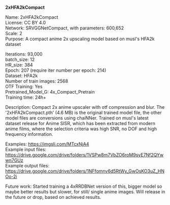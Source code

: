**2xHFA2kCompact**  

Name: 2xHFA2kCompact  
License: CC BY 4.0  
Network: SRVGGNetCompact, with parameters: 600,652  
Scale: 2  
Purpose: A compact anime 2x upscaling model based on musl's HFA2k dataset  

Iterations: 93,000  
batch_size: 12  
HR_size: 384  
Epoch: 207 (require iter number per epoch: 214)  
Dataset: HFA2k  
Number of train images: 2568  
OTF Training: Yes  
Pretrained_Model_G: 4x_Compact_Pretrain  
Training time: 24h+  

Description: Compact 2x anime upscaler with otf compression and blur. The '2xHFA2kCompact.pth' (4.6 MB) is the original trained model file, the other model files are conversions using chaiNNer. Trained on musl's latest dataset release for Anime SISR, which has been extracted from modern anime films, where the selection criteria was high SNR, no DOF and high frequency information.  

Examples: https://imgsli.com/MTcxNjA4  
Example input files: https://drive.google.com/drive/folders/1VSPw8m7VbZO6roM9syE7Nf2QYwwn7GUz   
Example output files: https://drive.google.com/drive/folders/1NFfomnv6d5RtWy_GwOsKO3uZ_HNOo-2i  

Future work: Started training a 4xRRDBNet version of this, bigger model so maybe better results but slower, for still/ single anime images. Will release in the future or drop, based on achieved results.
